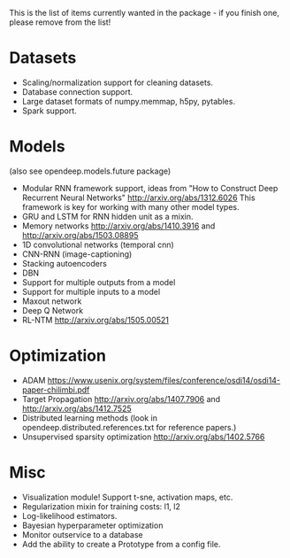 This is the list of items currently wanted in the package - if you finish one, please remove from the list!

Datasets
========
* Scaling/normalization support for cleaning datasets.
* Database connection support.
* Large dataset formats of numpy.memmap, h5py, pytables.
* Spark support.

Models
======
(also see opendeep.models.future package)

* Modular RNN framework support, ideas from "How to Construct Deep Recurrent Neural Networks" http://arxiv.org/abs/1312.6026  This framework is key for working with many other model types.
* GRU and LSTM for RNN hidden unit as a mixin.
* Memory networks http://arxiv.org/abs/1410.3916 and http://arxiv.org/abs/1503.08895
* 1D convolutional networks (temporal cnn)
* CNN-RNN (image-captioning)
* Stacking autoencoders
* DBN
* Support for multiple outputs from a model
* Support for multiple inputs to a model
* Maxout network
* Deep Q Network
* RL-NTM http://arxiv.org/abs/1505.00521

Optimization
============
* ADAM https://www.usenix.org/system/files/conference/osdi14/osdi14-paper-chilimbi.pdf
* Target Propagation http://arxiv.org/abs/1407.7906 and http://arxiv.org/abs/1412.7525
* Distributed learning methods (look in opendeep.distributed.references.txt for reference papers.)
* Unsupervised sparsity optimization http://arxiv.org/abs/1402.5766

Misc
====
* Visualization module! Support t-sne, activation maps, etc.
* Regularization mixin for training costs: l1, l2
* Log-likelihood estimators.
* Bayesian hyperparameter optimization
* Monitor outservice to a database
* Add the ability to create a Prototype from a config file.